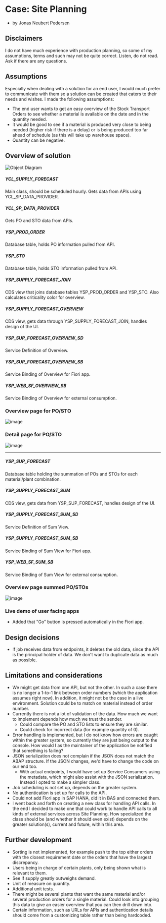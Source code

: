# Case: Site Planning
- by Jonas Neubert Pedersen

## Disclaimers
I do not have much experience with production planning, so some of my assumptions, terms and such may not be quite correct.
Listen, do not read. 
Ask if there are any questions.

## Assumptions
Especially when dealing with a solution for an end user, I would much prefer to communicate with them so a solution can be created that caters to their needs and wishes.
I made the following assumptions:
- The end user wants to get an easy overview of the Stock Transport Orders to see whether a material is available on the date and in the quantity needed.
- It would be good to see if a material is produced very close to being needed (higher risk if there is a delay) or is being produced too far ahead of schedule (as this will take up warehouse space).
- Quantity can be negative.

## Overview of solution
![Object Diagram](https://user-images.githubusercontent.com/31987339/212538158-e8ad169c-4188-49bb-bc94-985bb125abe3.png)


##### YCL_SUPPLY_FORECAST
Main class, should be scheduled hourly.
Gets data from APIs using YCL_SP_DATA_PROVIDER.

##### YCL_SP_DATA_PROVIDER
Gets PO and STO data from APIs.

##### YSP_PROD_ORDER
Database table, holds PO information pulled from API.

##### YSP_STO
Database table, holds STO information pulled from API.

##### YSP_SUPPLY_FORECAST_JOIN
CDS view that joins database tables YSP_PROD_ORDER and YSP_STO. Also calculates criticality color for overview.

##### YSP_SUPPLY_FORECAST_OVERVIEW
CDS view, gets data through YSP_SUPPLY_FORECAST_JOIN, handles design of the UI.

##### YSP_SUP_FORECAST_OVERVIEW_SD
Service Definition of Overview.

##### YSP_SUP_FORECAST_OVERVIEW_SB
Service Binding of Overview for Fiori app.

##### YSP_WEB_SF_OVERVIEW_SB
Service Binding of Overview for external consumption.

### Overview page for PO/STO
![image](https://user-images.githubusercontent.com/31987339/212562649-b4f7d542-7468-4479-bd1a-bcced8c05066.png)

### Detail page for PO/STO
![image](https://user-images.githubusercontent.com/31987339/212562677-a6d2c835-e0eb-459f-b0dd-3a125c06b82f.png)

---

##### YSP_SUP_FORECAST
Database table holding the summation of POs and STOs for each material/plant combination.

##### YSP_SUPPLY_FORECAST_SUM
CDS view, gets data from YSP_SUP_FORECAST, handles design of the UI.

##### YSP_SUPPLY_FORECAST_SUM_SD
Service Definition of Sum View.

##### YSP_SUPPLY_FORECAST_SUM_SB
Service Binding of Sum View for Fiori app.

##### YSP_WEB_SF_SUM_SB
Service Binding of Sum View for external consumption.

### Overview page summed PO/STOs
![image](https://user-images.githubusercontent.com/31987339/212562619-1d51963a-1cc7-43ca-b307-3d21a7b48a77.png)


### Live demo of user facing apps
- Added that "Go" button is pressed automatically in the Fiori app.

## Design decisions
- If job receives data from endpoints, it deletes the old data, since the API is the principal holder of data. We don't want to duplicate data as much as possible.


## Limitations and considerations
- We might get data from one API, but not the other. In such a case there is no longer a 1-to-1 link between order numbers (which the application assumes right now). In addition, it might not be the case in a live environment. Solution could be to match on material instead of order number.
- Currently there is not a lot of validation of the data. How much we want to implement depends how much we trust the sender. 
  - Could compare the PO and STO lists to ensure they are similar.
  - Could check for incorrect data (for example quantity of 0).
- Error handling is implemented, but I do not know how errors are caught within the greater system, so currently they are just being output to the console. How would I as the maintainer of the application be notified that something is failing?
- JSON serialization does not complain if the JSON does not match the ABAP structure. If the JSON changes, we'd have to change the code on our end too.
  - With actual endpoints, I would have set up Service Consumers using the metadata, which might also assist with the JSON serialization. Instead I opted to make a simpler class.
- Job scheduling is not set up, depends on the greater system.
- No authentication is set up for calls to the API.
- Could not add Fiori app in SAP HANA, did it in BAS and connected them.
- I went back and forth on creating a new class for handling API calls. In the end I decided to make one that could work to handle API calls to all kinds of external services across Site Planning. How specialized the class should be (and whether it should even exist) depends on the greater solution(s), current and future, within this area.


## Further development
- Sorting is not implemented, for example push to the top either orders with the closest requirement date or the orders that have the largest discrepancy.
- Users being in charge of certain plants, only being shown what is relevant to them.
- See if supply greatly outweighs demand.
- Unit of measure on quantity.
- Additional unit tests.
- There might be several plants that want the same material and/or several production orders for a single material. Could look into grouping this data to give an easier overview that you can then drill down into.
- Certain information, such as URLs for APIs and authentication details should come from a customizing table rather than being hardcoded.
